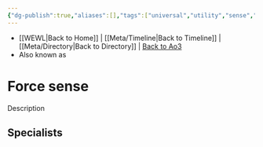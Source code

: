 ```yaml
---
{"dg-publish":true,"aliases":[],"tags":["universal","utility","sense","forcepower"],"permalink":"/force-abilities-force-phenomena/force-sense/","dgPassFrontmatter":true}
---
```


- [[WEWL\|Back to Home]] | [[Meta/Timeline\|Back to Timeline]] | [[Meta/Directory\|Back to Directory]] | [Back to Ao3](https://archiveofourown.org/works/19334440/chapters/45992584)
- Also known as 

# Force sense
Description

**Specialists**
- 